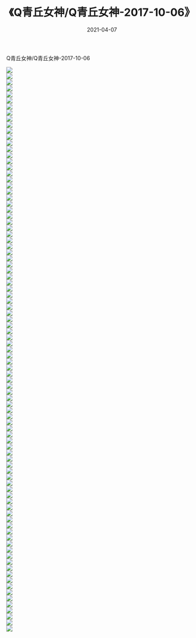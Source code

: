 ﻿---
layout: post
title:  《Q青丘女神/Q青丘女神-2017-10-06》
date:   2021-04-07
img: http://pic.660000.xyz/1:/网络美图/2021/Q青丘女神/Q青丘女神-2017-10-06/000.jpg
categories: [美女, 清纯, 唯美]
---

Q青丘女神/Q青丘女神-2017-10-06

 ![](http://pic.660000.xyz/1:/网络美图/2021/Q青丘女神/Q青丘女神-2017-10-06/001.jpg) <br>![](http://pic.660000.xyz/1:/网络美图/2021/Q青丘女神/Q青丘女神-2017-10-06/002.jpg) <br>![](http://pic.660000.xyz/1:/网络美图/2021/Q青丘女神/Q青丘女神-2017-10-06/003.jpg) <br>![](http://pic.660000.xyz/1:/网络美图/2021/Q青丘女神/Q青丘女神-2017-10-06/004.jpg) <br>![](http://pic.660000.xyz/1:/网络美图/2021/Q青丘女神/Q青丘女神-2017-10-06/005.jpg) <br>![](http://pic.660000.xyz/1:/网络美图/2021/Q青丘女神/Q青丘女神-2017-10-06/006.jpg) <br>![](http://pic.660000.xyz/1:/网络美图/2021/Q青丘女神/Q青丘女神-2017-10-06/007.jpg) <br>![](http://pic.660000.xyz/1:/网络美图/2021/Q青丘女神/Q青丘女神-2017-10-06/008.jpg) <br>![](http://pic.660000.xyz/1:/网络美图/2021/Q青丘女神/Q青丘女神-2017-10-06/009.jpg) <br>![](http://pic.660000.xyz/1:/网络美图/2021/Q青丘女神/Q青丘女神-2017-10-06/010.jpg) <br>![](http://pic.660000.xyz/1:/网络美图/2021/Q青丘女神/Q青丘女神-2017-10-06/011.jpg) <br>![](http://pic.660000.xyz/1:/网络美图/2021/Q青丘女神/Q青丘女神-2017-10-06/012.jpg) <br>![](http://pic.660000.xyz/1:/网络美图/2021/Q青丘女神/Q青丘女神-2017-10-06/013.jpg) <br>![](http://pic.660000.xyz/1:/网络美图/2021/Q青丘女神/Q青丘女神-2017-10-06/014.jpg) <br>![](http://pic.660000.xyz/1:/网络美图/2021/Q青丘女神/Q青丘女神-2017-10-06/015.jpg) <br>![](http://pic.660000.xyz/1:/网络美图/2021/Q青丘女神/Q青丘女神-2017-10-06/016.jpg) <br>![](http://pic.660000.xyz/1:/网络美图/2021/Q青丘女神/Q青丘女神-2017-10-06/017.jpg) <br>![](http://pic.660000.xyz/1:/网络美图/2021/Q青丘女神/Q青丘女神-2017-10-06/018.jpg) <br>![](http://pic.660000.xyz/1:/网络美图/2021/Q青丘女神/Q青丘女神-2017-10-06/019.jpg) <br>![](http://pic.660000.xyz/1:/网络美图/2021/Q青丘女神/Q青丘女神-2017-10-06/020.jpg) <br>![](http://pic.660000.xyz/1:/网络美图/2021/Q青丘女神/Q青丘女神-2017-10-06/021.jpg) <br>![](http://pic.660000.xyz/1:/网络美图/2021/Q青丘女神/Q青丘女神-2017-10-06/022.jpg) <br>![](http://pic.660000.xyz/1:/网络美图/2021/Q青丘女神/Q青丘女神-2017-10-06/023.jpg) <br>![](http://pic.660000.xyz/1:/网络美图/2021/Q青丘女神/Q青丘女神-2017-10-06/024.jpg) <br>![](http://pic.660000.xyz/1:/网络美图/2021/Q青丘女神/Q青丘女神-2017-10-06/025.jpg) <br>![](http://pic.660000.xyz/1:/网络美图/2021/Q青丘女神/Q青丘女神-2017-10-06/026.jpg) <br>![](http://pic.660000.xyz/1:/网络美图/2021/Q青丘女神/Q青丘女神-2017-10-06/027.jpg) <br>![](http://pic.660000.xyz/1:/网络美图/2021/Q青丘女神/Q青丘女神-2017-10-06/028.jpg) <br>![](http://pic.660000.xyz/1:/网络美图/2021/Q青丘女神/Q青丘女神-2017-10-06/029.jpg) <br>![](http://pic.660000.xyz/1:/网络美图/2021/Q青丘女神/Q青丘女神-2017-10-06/030.jpg) <br>![](http://pic.660000.xyz/1:/网络美图/2021/Q青丘女神/Q青丘女神-2017-10-06/031.jpg) <br>![](http://pic.660000.xyz/1:/网络美图/2021/Q青丘女神/Q青丘女神-2017-10-06/032.jpg) <br>![](http://pic.660000.xyz/1:/网络美图/2021/Q青丘女神/Q青丘女神-2017-10-06/033.jpg) <br>![](http://pic.660000.xyz/1:/网络美图/2021/Q青丘女神/Q青丘女神-2017-10-06/034.jpg) <br>![](http://pic.660000.xyz/1:/网络美图/2021/Q青丘女神/Q青丘女神-2017-10-06/035.jpg) <br>![](http://pic.660000.xyz/1:/网络美图/2021/Q青丘女神/Q青丘女神-2017-10-06/036.jpg) <br>![](http://pic.660000.xyz/1:/网络美图/2021/Q青丘女神/Q青丘女神-2017-10-06/037.jpg) <br>![](http://pic.660000.xyz/1:/网络美图/2021/Q青丘女神/Q青丘女神-2017-10-06/038.jpg) <br>![](http://pic.660000.xyz/1:/网络美图/2021/Q青丘女神/Q青丘女神-2017-10-06/039.jpg) <br>![](http://pic.660000.xyz/1:/网络美图/2021/Q青丘女神/Q青丘女神-2017-10-06/040.jpg) <br>![](http://pic.660000.xyz/1:/网络美图/2021/Q青丘女神/Q青丘女神-2017-10-06/041.jpg) <br>![](http://pic.660000.xyz/1:/网络美图/2021/Q青丘女神/Q青丘女神-2017-10-06/042.jpg) <br>![](http://pic.660000.xyz/1:/网络美图/2021/Q青丘女神/Q青丘女神-2017-10-06/043.jpg) <br>![](http://pic.660000.xyz/1:/网络美图/2021/Q青丘女神/Q青丘女神-2017-10-06/044.jpg) <br>![](http://pic.660000.xyz/1:/网络美图/2021/Q青丘女神/Q青丘女神-2017-10-06/045.jpg) <br>![](http://pic.660000.xyz/1:/网络美图/2021/Q青丘女神/Q青丘女神-2017-10-06/046.jpg) <br>![](http://pic.660000.xyz/1:/网络美图/2021/Q青丘女神/Q青丘女神-2017-10-06/047.jpg) <br>![](http://pic.660000.xyz/1:/网络美图/2021/Q青丘女神/Q青丘女神-2017-10-06/048.jpg) <br>![](http://pic.660000.xyz/1:/网络美图/2021/Q青丘女神/Q青丘女神-2017-10-06/049.jpg) <br>![](http://pic.660000.xyz/1:/网络美图/2021/Q青丘女神/Q青丘女神-2017-10-06/050.jpg) <br>![](http://pic.660000.xyz/1:/网络美图/2021/Q青丘女神/Q青丘女神-2017-10-06/051.jpg) <br>![](http://pic.660000.xyz/1:/网络美图/2021/Q青丘女神/Q青丘女神-2017-10-06/052.jpg) <br>![](http://pic.660000.xyz/1:/网络美图/2021/Q青丘女神/Q青丘女神-2017-10-06/053.jpg) <br>![](http://pic.660000.xyz/1:/网络美图/2021/Q青丘女神/Q青丘女神-2017-10-06/054.jpg) <br>![](http://pic.660000.xyz/1:/网络美图/2021/Q青丘女神/Q青丘女神-2017-10-06/055.jpg) <br>![](http://pic.660000.xyz/1:/网络美图/2021/Q青丘女神/Q青丘女神-2017-10-06/056.jpg) <br>![](http://pic.660000.xyz/1:/网络美图/2021/Q青丘女神/Q青丘女神-2017-10-06/057.jpg) <br>![](http://pic.660000.xyz/1:/网络美图/2021/Q青丘女神/Q青丘女神-2017-10-06/058.jpg) <br>![](http://pic.660000.xyz/1:/网络美图/2021/Q青丘女神/Q青丘女神-2017-10-06/059.jpg) <br>![](http://pic.660000.xyz/1:/网络美图/2021/Q青丘女神/Q青丘女神-2017-10-06/060.jpg) <br>![](http://pic.660000.xyz/1:/网络美图/2021/Q青丘女神/Q青丘女神-2017-10-06/061.jpg) <br>![](http://pic.660000.xyz/1:/网络美图/2021/Q青丘女神/Q青丘女神-2017-10-06/062.jpg) <br>![](http://pic.660000.xyz/1:/网络美图/2021/Q青丘女神/Q青丘女神-2017-10-06/063.jpg) <br>![](http://pic.660000.xyz/1:/网络美图/2021/Q青丘女神/Q青丘女神-2017-10-06/064.jpg) <br>![](http://pic.660000.xyz/1:/网络美图/2021/Q青丘女神/Q青丘女神-2017-10-06/065.jpg) <br>![](http://pic.660000.xyz/1:/网络美图/2021/Q青丘女神/Q青丘女神-2017-10-06/066.jpg) <br>![](http://pic.660000.xyz/1:/网络美图/2021/Q青丘女神/Q青丘女神-2017-10-06/067.jpg) <br>![](http://pic.660000.xyz/1:/网络美图/2021/Q青丘女神/Q青丘女神-2017-10-06/068.jpg) <br>![](http://pic.660000.xyz/1:/网络美图/2021/Q青丘女神/Q青丘女神-2017-10-06/069.jpg) <br>![](http://pic.660000.xyz/1:/网络美图/2021/Q青丘女神/Q青丘女神-2017-10-06/070.jpg) <br>![](http://pic.660000.xyz/1:/网络美图/2021/Q青丘女神/Q青丘女神-2017-10-06/071.jpg) <br>![](http://pic.660000.xyz/1:/网络美图/2021/Q青丘女神/Q青丘女神-2017-10-06/072.jpg) <br>![](http://pic.660000.xyz/1:/网络美图/2021/Q青丘女神/Q青丘女神-2017-10-06/073.jpg) <br>![](http://pic.660000.xyz/1:/网络美图/2021/Q青丘女神/Q青丘女神-2017-10-06/074.jpg) <br>![](http://pic.660000.xyz/1:/网络美图/2021/Q青丘女神/Q青丘女神-2017-10-06/075.jpg) <br>![](http://pic.660000.xyz/1:/网络美图/2021/Q青丘女神/Q青丘女神-2017-10-06/076.jpg) <br>![](http://pic.660000.xyz/1:/网络美图/2021/Q青丘女神/Q青丘女神-2017-10-06/077.jpg) <br>![](http://pic.660000.xyz/1:/网络美图/2021/Q青丘女神/Q青丘女神-2017-10-06/078.jpg) <br>![](http://pic.660000.xyz/1:/网络美图/2021/Q青丘女神/Q青丘女神-2017-10-06/079.jpg) <br>![](http://pic.660000.xyz/1:/网络美图/2021/Q青丘女神/Q青丘女神-2017-10-06/080.jpg) <br>![](http://pic.660000.xyz/1:/网络美图/2021/Q青丘女神/Q青丘女神-2017-10-06/081.jpg) <br>![](http://pic.660000.xyz/1:/网络美图/2021/Q青丘女神/Q青丘女神-2017-10-06/082.jpg) <br>![](http://pic.660000.xyz/1:/网络美图/2021/Q青丘女神/Q青丘女神-2017-10-06/083.jpg) <br>![](http://pic.660000.xyz/1:/网络美图/2021/Q青丘女神/Q青丘女神-2017-10-06/084.jpg) <br>![](http://pic.660000.xyz/1:/网络美图/2021/Q青丘女神/Q青丘女神-2017-10-06/085.jpg) <br>![](http://pic.660000.xyz/1:/网络美图/2021/Q青丘女神/Q青丘女神-2017-10-06/086.jpg) <br>![](http://pic.660000.xyz/1:/网络美图/2021/Q青丘女神/Q青丘女神-2017-10-06/087.jpg) <br>![](http://pic.660000.xyz/1:/网络美图/2021/Q青丘女神/Q青丘女神-2017-10-06/088.jpg) <br>![](http://pic.660000.xyz/1:/网络美图/2021/Q青丘女神/Q青丘女神-2017-10-06/089.jpg) <br>![](http://pic.660000.xyz/1:/网络美图/2021/Q青丘女神/Q青丘女神-2017-10-06/090.jpg) <br>![](http://pic.660000.xyz/1:/网络美图/2021/Q青丘女神/Q青丘女神-2017-10-06/091.jpg) <br>![](http://pic.660000.xyz/1:/网络美图/2021/Q青丘女神/Q青丘女神-2017-10-06/092.jpg) <br>![](http://pic.660000.xyz/1:/网络美图/2021/Q青丘女神/Q青丘女神-2017-10-06/093.jpg) <br>